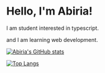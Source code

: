 # Hello, I'm Abiria!

I am student interested in typescript.

and I am learning web development.

[![Abiria's GitHub stats](https://github-readme-stats.vercel.app/api?username=abiriadev)](https://github.com/anuraghazra/github-readme-stats)

[![Top Langs](https://github-readme-stats.vercel.app/api/top-langs/?username=abiriadev&layout=compact)](https://github.com/anuraghazra/github-readme-stats)
